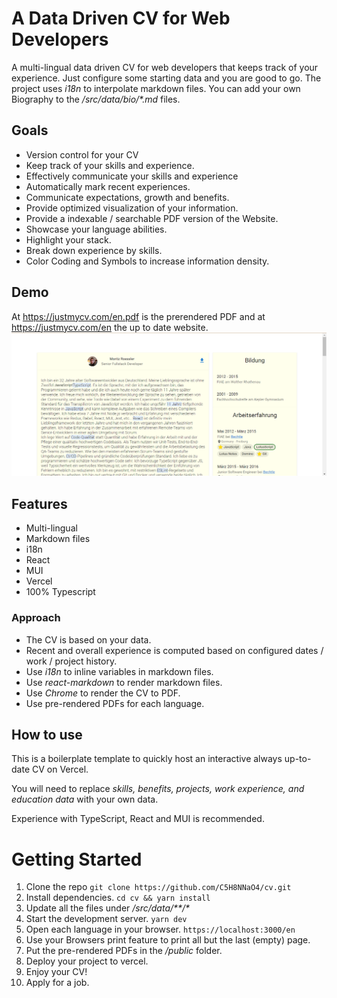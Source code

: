 # A Data Driven CV for Web Developers

A multi-lingual data driven CV for web developers that keeps track of your experience. Just configure some starting data and you are good to go. The project uses _i18n_ to interpolate markdown files. You can add your own Biography to the _/src/data/bio/\*.md_ files.

## Goals

- Version control for your CV
- Keep track of your skills and experience.
- Effectively communicate your skills and experience
- Automatically mark recent experiences.
- Communicate expectations, growth and benefits.
- Provide optimized visualization of your information.
- Provide a indexable / searchable PDF version of the Website.
- Showcase your language abilities.
- Highlight your stack.
- Break down experience by skills.
- Color Coding and Symbols to increase information density.

## Demo

At https://justmycv.com/en.pdf is the prerendered PDF and at https://justmycv.com/en the up to date website.
![alt text](public/ss.png 'Screenshot')

## Features

- Multi-lingual
- Markdown files
- i18n
- React
- MUI
- Vercel
- 100% Typescript

### Approach

- The CV is based on your data.
- Recent and overall experience is computed based on configured dates / work / project history.
- Use _i18n_ to inline variables in markdown files.
- Use _react-markdown_ to render markdown files.
- Use _Chrome_ to render the CV to PDF.
- Use pre-rendered PDFs for each language.

## How to use

This is a boilerplate template to quickly host an interactive always up-to-date CV on Vercel.

You will need to replace _skills, benefits, projects, work experience, and education data_ with your own data.

Experience with TypeScript, React and MUI is recommended.

# Getting Started

1. Clone the repo `git clone https://github.com/C5H8NNaO4/cv.git`
2. Install dependencies. `cd cv && yarn install`
3. Update all the files under _/src/data/\*\*/\*_
4. Start the development server. `yarn dev`
5. Open each language in your browser. `https://localhost:3000/en`
6. Use your Browsers print feature to print all but the last (empty) page.
7. Put the pre-rendered PDFs in the _/public_ folder.
7. Deploy your project to vercel.
8. Enjoy your CV!
9. Apply for a job.
